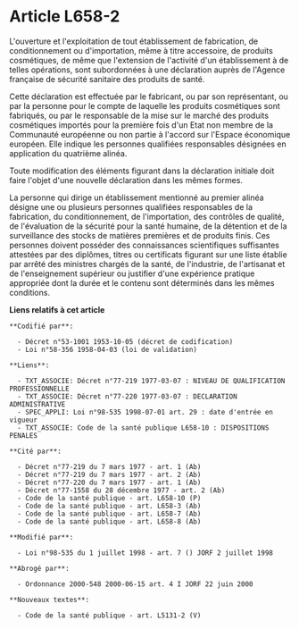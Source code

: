 # Article L658-2

L'ouverture et l'exploitation de tout établissement de fabrication, de conditionnement ou d'importation, même à titre
accessoire, de produits cosmétiques, de même que l'extension de l'activité d'un établissement à de telles opérations, sont
subordonnées à une déclaration auprès de l'Agence française de sécurité sanitaire des produits de santé.

Cette déclaration est effectuée par le fabricant, ou par son représentant, ou par la personne pour le compte de laquelle les
produits cosmétiques sont fabriqués, ou par le responsable de la mise sur le marché des produits cosmétiques importés pour la
première fois d'un Etat non membre de la Communauté européenne ou non partie à l'accord sur l'Espace économique européen.
Elle indique les personnes qualifiées responsables désignées en application du quatrième alinéa.

Toute modification des éléments figurant dans la déclaration initiale doit faire l'objet d'une nouvelle déclaration dans les
mêmes formes.

La personne qui dirige un établissement mentionné au premier alinéa désigne une ou plusieurs personnes qualifiées
responsables de la fabrication, du conditionnement, de l'importation, des contrôles de qualité, de l'évaluation de la
sécurité pour la santé humaine, de la détention et de la surveillance des stocks de matières premières et de produits finis.
Ces personnes doivent posséder des connaissances scientifiques suffisantes attestées par des diplômes, titres ou certificats
figurant sur une liste établie par arrêté des ministres chargés de la santé, de l'industrie, de l'artisanat et de
l'enseignement supérieur ou justifier d'une expérience pratique appropriée dont la durée et le contenu sont déterminés dans
les mêmes conditions.

**Liens relatifs à cet article**

	**Codifié par**:

	  - Décret n°53-1001 1953-10-05 (décret de codification)
	  - Loi n°58-356 1958-04-03 (loi de validation)

	**Liens**:

	  - TXT_ASSOCIE: Décret n°77-219 1977-03-07 : NIVEAU DE QUALIFICATION PROFESSIONNELLE
	  - TXT_ASSOCIE: Décret n°77-220 1977-03-07 : DECLARATION ADMINISTRATIVE
	  - SPEC_APPLI: Loi n°98-535 1998-07-01 art. 29 : date d'entrée en vigueur
	  - TXT_ASSOCIE: Code de la santé publique L658-10 : DISPOSITIONS PENALES

	**Cité par**:

	  - Décret n°77-219 du 7 mars 1977 - art. 1 (Ab)
	  - Décret n°77-219 du 7 mars 1977 - art. 2 (Ab)
	  - Décret n°77-220 du 7 mars 1977 - art. 1 (Ab)
	  - Décret n°77-1558 du 28 décembre 1977 - art. 2 (Ab)
	  - Code de la santé publique - art. L658-10 (P)
	  - Code de la santé publique - art. L658-3 (Ab)
	  - Code de la santé publique - art. L658-7 (Ab)
	  - Code de la santé publique - art. L658-8 (Ab)

	**Modifié par**:

	  - Loi n°98-535 du 1 juillet 1998 - art. 7 () JORF 2 juillet 1998

	**Abrogé par**:

	  - Ordonnance 2000-548 2000-06-15 art. 4 I JORF 22 juin 2000

	**Nouveaux textes**:

	  - Code de la santé publique - art. L5131-2 (V)
